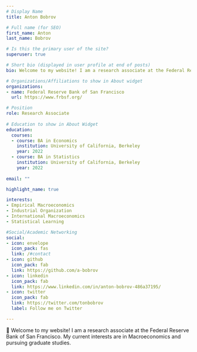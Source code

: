 ```yaml
---
# Display Name
title: Anton Bobrov

# Full name (for SEO)
first_name: Anton
last_name: Bobrov

# Is this the primary user of the site?
superuser: true

# Short bio (displayed in user profile at end of posts)
bio: Welcome to my website! I am a research associate at the Federal Reserve Bank of San Francisco. My current interests are in Macroeconomics and pursuing graduate studies.

# Organizations/Affiliations to show in About widget
organizations:
- name: Federal Reserve Bank of San Francisco
  url: https://www.frbsf.org/

# Position
role: Research Associate
  
# Education to show in About Widget  
education:
  courses:
  - course: BA in Economics
    institution: University of California, Berkeley
    year: 2022
  - course: BA in Statistics
    institution: University of California, Berkeley
    year: 2022
    
email: ""

highlight_name: true

interests:
- Empirical Macroeconomics
- Industrial Organization
- International Macroeconomics
- Statistical Learning

#Social/Academic Networking
social:
- icon: envelope
  icon_pack: fas
  link: /#contact
- icon: github
  icon_pack: fab
  link: https://github.com/a-bobrov
- icon: linkedin
  icon_pack: fab
  link: https://www.linkedin.com/in/anton-bobrov-486a37195/
- icon: twitter
  icon_pack: fab
  link: https://twitter.com/tonbobrov
  label: Follow me on Twitter  

---
```



👋 Welcome to my website! I am a research associate at the Federal Reserve Bank of San Francisco. My current interests are in Macroeconomics and pursuing graduate studies.



<!-- {{< icon name="download" pack="fas" >}} Download my {{< staticref "uploads/Resume_05152022v2.pdf" "newtab" >}}resumé{{< /staticref >}}. -->